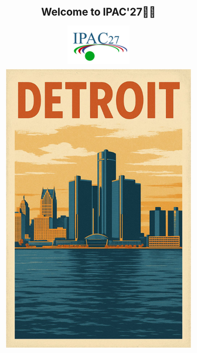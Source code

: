 <h1 style="text-align:center;">Welcome to IPAC'27🍾🎉</h1>

<img src="./resources/ipac27.png" alt="IPAC'27 Logo"
     width=170
     style="display: block; margin: 0 auto" />

![Detroit Skyline](./resources/Detroit-01.jpg "Detroit Skyline")
